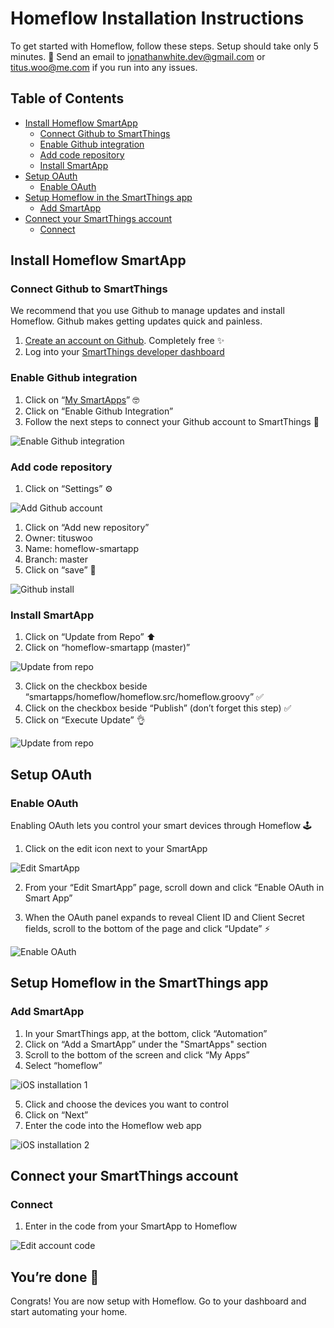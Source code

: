 # Homeflow Installation Instructions
To get started with Homeflow, follow these steps. Setup should take only 5 minutes. 👻 Send an email to [jonathanwhite.dev@gmail.com](mailto:jonathanwhite.dev@gmail.com) or [titus.woo@me.com](mailto:titus.woo@me.com) if you run into any issues.

## Table of Contents

* [Install Homeflow SmartApp](#install-homeflow-smartapp)
  * [Connect Github to SmartThings](#connect-github-to-smartthings)
  * [Enable Github integration](#enable-github-integration)
  * [Add code repository](#add-code-repository)
  * [Install SmartApp](#install-smartapp)
* [Setup OAuth](#setup-oauth)
  * [Enable OAuth](#enable-oauth)
* [Setup Homeflow in the SmartThings app](#setup-homeflow-in-the-smartthings-app)
  * [Add SmartApp](#add-smartapp)
* [Connect your SmartThings account](#connect-your-smartthings-account)
  * [Connect](#connect)

## Install Homeflow SmartApp

### Connect Github to SmartThings
We recommend that you use Github to manage updates and install Homeflow. Github makes getting updates quick and painless.

1. [Create an account on Github](https://github.com/join). Completely free ✨
2. Log into your [SmartThings developer dashboard](https://graph.api.smartthings.com/)

### Enable Github integration
1. Click on “[My SmartApps](https://graph.api.smartthings.com/ide/apps)” 🤓
2. Click on “Enable Github Integration”
3. Follow the next steps to connect your Github account to SmartThings 👾

![Enable Github integration](assets/enable-github-integration.png)

### Add code repository
1. Click on “Settings” ⚙️

![Add Github account](assets/add-github-account.png)

1. Click on “Add new repository”
2. Owner: tituswoo
3. Name: homeflow-smartapp
4. Branch: master
5. Click on “save” 💾

![Github install](assets/github-install.png)

### Install SmartApp
1. Click on “Update from Repo” ⬆️
2. Click on “homeflow-smartapp (master)”

![Update from repo](assets/update-from-repo-1.png)

3. Click on the checkbox beside “smartapps/homeflow/homeflow.src/homeflow.groovy” ✅
4. Click on the checkbox beside “Publish” (don’t forget this step) ✅
5. Click on “Execute Update” 👌

![Update from repo](assets/update-from-repo-2.png)

## Setup OAuth

### Enable OAuth
Enabling OAuth lets you control your smart devices through Homeflow 🕹
1. Click on the edit icon next to your SmartApp

![Edit SmartApp](assets/edit-app.png)

2. From your “Edit SmartApp” page, scroll down and click “Enable OAuth in Smart App”

3. When the OAuth panel expands to reveal Client ID and Client Secret fields, scroll to the bottom of the page and click “Update” ⚡️

![Enable OAuth](assets/update-settings.png)

## Setup Homeflow in the SmartThings app

### Add SmartApp
1. In your SmartThings app, at the bottom, click “Automation”
2. Click on “Add a SmartApp” under the "SmartApps" section
3. Scroll to the bottom of the screen and click “My Apps”
4. Select “homeflow”

![iOS installation 1](assets/ios-installation-1.png)

5. Click and choose the devices you want to control
6. Click on “Next”
7. Enter the code into the Homeflow web app

![iOS installation 2](assets/ios-installation-2.png)

## Connect your SmartThings account

### Connect
1. Enter in the code from your SmartApp to Homeflow

![Edit account code](assets/enter-account-code.png)

## You’re done 🎉
Congrats! You are now setup with Homeflow. Go to your dashboard and start automating your home. 
